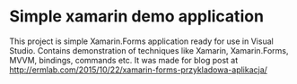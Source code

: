 # Simple xamarin demo application
This project is simple Xamarin.Forms application ready for use in Visual Studio. Contains demonstration of techniques like Xamarin, Xamarin.Forms, MVVM, bindings, commands etc. It was made for blog post at http://ermlab.com/2015/10/22/xamarin-forms-przykladowa-aplikacja/